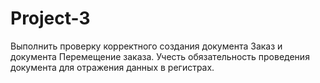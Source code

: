 # Project-3
Выполнить проверку корректного создания документа Заказ и документа Перемещение заказа. Учесть обязательность проведения документа для отражения данных в регистрах.  
